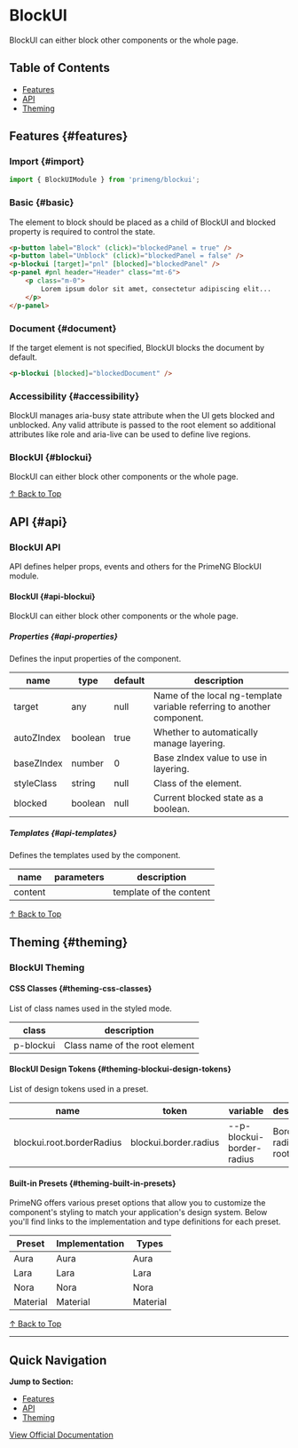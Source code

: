 # BlockUI

BlockUI can either block other components or the whole page.

## Table of Contents

- [Features](#features)
- [API](#api)
- [Theming](#theming)

## Features {#features}

### Import {#import}

```typescript
import { BlockUIModule } from 'primeng/blockui';
```

### Basic {#basic}

The element to block should be placed as a child of BlockUI and blocked property is required to control the state.

```html
<p-button label="Block" (click)="blockedPanel = true" />
<p-button label="Unblock" (click)="blockedPanel = false" />
<p-blockui [target]="pnl" [blocked]="blockedPanel" />
<p-panel #pnl header="Header" class="mt-6">
    <p class="m-0">
        Lorem ipsum dolor sit amet, consectetur adipiscing elit...
    </p>
</p-panel>
```

### Document {#document}

If the target element is not specified, BlockUI blocks the document by default.

```html
<p-blockui [blocked]="blockedDocument" />
```

### Accessibility {#accessibility}

BlockUI manages aria-busy state attribute when the UI gets blocked and unblocked. Any valid attribute is passed to the root element so additional attributes like role and aria-live can be used to define live regions.

### BlockUI {#blockui}

BlockUI can either block other components or the whole page.

[↑ Back to Top](#table-of-contents)

## API {#api}

### BlockUI API

API defines helper props, events and others for the PrimeNG BlockUI module.

#### BlockUI {#api-blockui}

BlockUI can either block other components or the whole page.

##### Properties {#api-properties}

Defines the input properties of the component.

| name | type | default | description |
| --- | --- | --- | --- |
| target | any | null | Name of the local ng-template variable referring to another component. |
| autoZIndex | boolean | true | Whether to automatically manage layering. |
| baseZIndex | number | 0 | Base zIndex value to use in layering. |
| styleClass | string | null | Class of the element. |
| blocked | boolean | null | Current blocked state as a boolean. |

##### Templates {#api-templates}

Defines the templates used by the component.

| name | parameters | description |
| --- | --- | --- |
| content |  | template of the content |

[↑ Back to Top](#table-of-contents)

## Theming {#theming}

### BlockUI Theming

#### CSS Classes {#theming-css-classes}

List of class names used in the styled mode.

| class | description |
| --- | --- |
| p-blockui | Class name of the root element |

#### BlockUI Design Tokens {#theming-blockui-design-tokens}

List of design tokens used in a preset.

| name | token | variable | description |
| --- | --- | --- | --- |
| blockui.root.borderRadius | blockui.border.radius | --p-blockui-border-radius | Border radius of root |

#### Built-in Presets {#theming-built-in-presets}

PrimeNG offers various preset options that allow you to customize the component's styling to match your application's design system. Below you'll find links to the implementation and type definitions for each preset.

| Preset | Implementation | Types |
| --- | --- | --- |
| Aura | Aura | Aura |
| Lara | Lara | Lara |
| Nora | Nora | Nora |
| Material | Material | Material |

[↑ Back to Top](#table-of-contents)

---

## Quick Navigation

**Jump to Section:**
- [Features](#features)
- [API](#api)
- [Theming](#theming)

[View Official Documentation](https://primeng.org/blockui)
